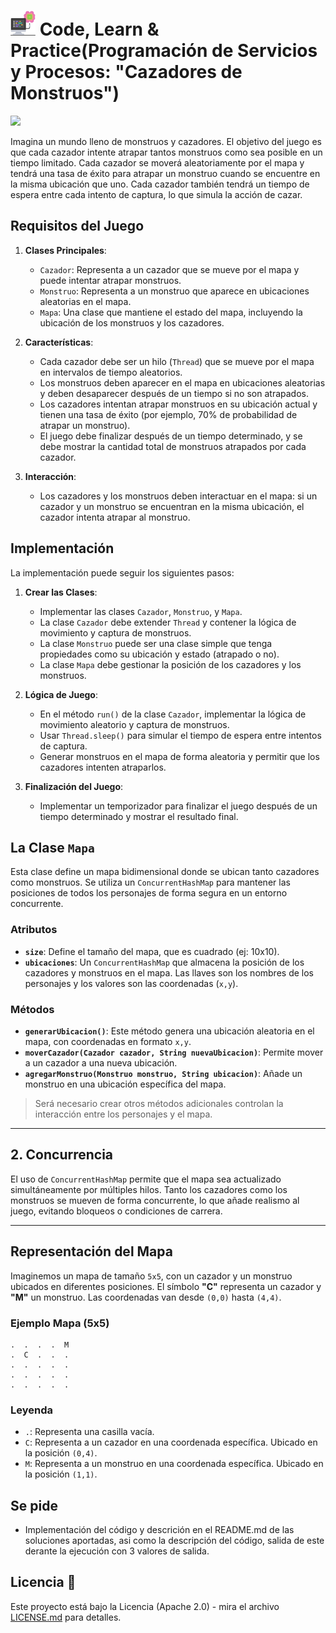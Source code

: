 # <img src=../../../../images/computer.png width="40"> Code, Learn & Practice(Programación de Servicios y Procesos: "Cazadores de Monstruos")

<img src="https://i.ytimg.com/vi/t-tfbMcZ8Hc/maxresdefault.jpg" width="300px">

Imagina un mundo lleno de monstruos y cazadores. El objetivo del juego es que cada cazador intente atrapar tantos monstruos como sea posible en un tiempo limitado. Cada cazador se moverá aleatoriamente por el mapa y tendrá una tasa de éxito para atrapar un monstruo cuando se encuentre en la misma ubicación que uno. Cada cazador también tendrá un tiempo de espera entre cada intento de captura, lo que simula la acción de cazar.

## Requisitos del Juego

1. **Clases Principales**:
   - `Cazador`: Representa a un cazador que se mueve por el mapa y puede intentar atrapar monstruos.
   - `Monstruo`: Representa a un monstruo que aparece en ubicaciones aleatorias en el mapa.
   - `Mapa`: Una clase que mantiene el estado del mapa, incluyendo la ubicación de los monstruos y los cazadores.

2. **Características**:
   - Cada cazador debe ser un hilo (`Thread`) que se mueve por el mapa en intervalos de tiempo aleatorios.
   - Los monstruos deben aparecer en el mapa en ubicaciones aleatorias y deben desaparecer después de un tiempo si no son atrapados.
   - Los cazadores intentan atrapar monstruos en su ubicación actual y tienen una tasa de éxito (por ejemplo, 70% de probabilidad de atrapar un monstruo).
   - El juego debe finalizar después de un tiempo determinado, y se debe mostrar la cantidad total de monstruos atrapados por cada cazador.

3. **Interacción**:
   - Los cazadores y los monstruos deben interactuar en el mapa: si un cazador y un monstruo se encuentran en la misma ubicación, el cazador intenta atrapar al monstruo.

## Implementación

La implementación puede seguir los siguientes pasos:

1. **Crear las Clases**:
   - Implementar las clases `Cazador`, `Monstruo`, y `Mapa`.
   - La clase `Cazador` debe extender `Thread` y contener la lógica de movimiento y captura de monstruos.
   - La clase `Monstruo` puede ser una clase simple que tenga propiedades como su ubicación y estado (atrapado o no).
   - La clase `Mapa` debe gestionar la posición de los cazadores y los monstruos.

2. **Lógica de Juego**:
   - En el método `run()` de la clase `Cazador`, implementar la lógica de movimiento aleatorio y captura de monstruos.
   - Usar `Thread.sleep()` para simular el tiempo de espera entre intentos de captura.
   - Generar monstruos en el mapa de forma aleatoria y permitir que los cazadores intenten atraparlos.

3. **Finalización del Juego**:
   - Implementar un temporizador para finalizar el juego después de un tiempo determinado y mostrar el resultado final.


## La Clase `Mapa`

Esta clase define un mapa bidimensional donde se ubican tanto cazadores como monstruos. Se utiliza un `ConcurrentHashMap` para mantener las posiciones de todos los personajes de forma segura en un entorno concurrente.

### Atributos

- **`size`**: Define el tamaño del mapa, que es cuadrado (ej: 10x10).
- **`ubicaciones`**: Un `ConcurrentHashMap` que almacena la posición de los cazadores y monstruos en el mapa. Las llaves son los nombres de los personajes y los valores son las coordenadas (`x,y`).

### Métodos

- **`generarUbicacion()`**: Este método genera una ubicación aleatoria en el mapa, con coordenadas en formato `x,y`.
- **`moverCazador(Cazador cazador, String nuevaUbicacion)`**: Permite mover a un cazador a una nueva ubicación.
- **`agregarMonstruo(Monstruo monstruo, String ubicacion)`**: Añade un monstruo en una ubicación específica del mapa.

> Será necesario crear otros métodos adicionales controlan la interacción entre los personajes y el mapa.

---

## 2. Concurrencia

El uso de `ConcurrentHashMap` permite que el mapa sea actualizado simultáneamente por múltiples hilos. Tanto los cazadores como los monstruos se mueven de forma concurrente, lo que añade realismo al juego, evitando bloqueos o condiciones de carrera.

---

## Representación del Mapa

Imaginemos un mapa de tamaño `5x5`, con un cazador y un monstruo ubicados en diferentes posiciones. El símbolo **"C"** representa un cazador y **"M"** un monstruo. Las coordenadas van desde `(0,0)` hasta `(4,4)`.

### Ejemplo Mapa (5x5)

```plaintext
.  .  .  .  M
.  C  .  .  .
.  .  .  .  .
.  .  .  .  .
.  .  .  .  .
```

### Leyenda

- `.`: Representa una casilla vacía.
- `C`: Representa a un cazador en una coordenada específica. Ubicado en la posición `(0,4)`.
- `M`: Representa a un monstruo en una coordenada específica. Ubicado en la posición `(1,1)`.

## Se pide

- Implementación del código y descrición en el README.md de las soluciones aportadas, asi como la descripción del código, salida de este derante la ejecución con 3 valores de salida.

## Licencia 📄

Este proyecto está bajo la Licencia (Apache 2.0) - mira el archivo [LICENSE.md]([../../../LICENSE.md](https://github.com/jpexposito/code-learn-practice/blob/main/LICENSE)) para detalles.
